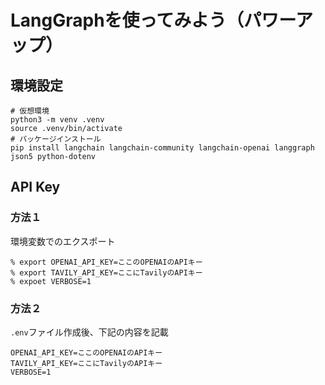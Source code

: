 # LangGraphを使ってみよう（パワーアップ）

## 環境設定

```
# 仮想環境
python3 -m venv .venv
source .venv/bin/activate
# パッケージインストール
pip install langchain langchain-community langchain-openai langgraph json5 python-dotenv
```

## API Key

### 方法１

環境変数でのエクスポート

```
% export OPENAI_API_KEY=ここのOPENAIのAPIキー
% export TAVILY_API_KEY=ここにTavilyのAPIキー
% expoet VERBOSE=1
```

### 方法２

`.env`ファイル作成後、下記の内容を記載

```
OPENAI_API_KEY=ここのOPENAIのAPIキー
TAVILY_API_KEY=ここにTavilyのAPIキー
VERBOSE=1
```
